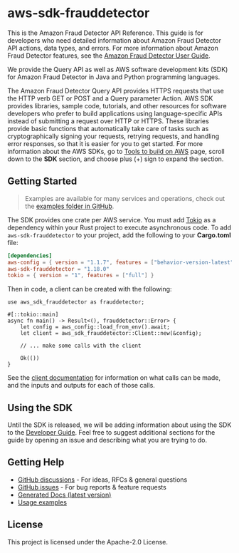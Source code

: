 # aws-sdk-frauddetector

This is the Amazon Fraud Detector API Reference. This guide is for developers who need detailed information about Amazon Fraud Detector API actions, data types, and errors. For more information about Amazon Fraud Detector features, see the [Amazon Fraud Detector User Guide](https://docs.aws.amazon.com/frauddetector/latest/ug/).

We provide the Query API as well as AWS software development kits (SDK) for Amazon Fraud Detector in Java and Python programming languages.

The Amazon Fraud Detector Query API provides HTTPS requests that use the HTTP verb GET or POST and a Query parameter Action. AWS SDK provides libraries, sample code, tutorials, and other resources for software developers who prefer to build applications using language-specific APIs instead of submitting a request over HTTP or HTTPS. These libraries provide basic functions that automatically take care of tasks such as cryptographically signing your requests, retrying requests, and handling error responses, so that it is easier for you to get started. For more information about the AWS SDKs, go to [Tools to build on AWS](https://aws.amazon.com/developer/tools/) page, scroll down to the __SDK__ section, and choose plus (+) sign to expand the section.

## Getting Started

> Examples are available for many services and operations, check out the
> [examples folder in GitHub](https://github.com/awslabs/aws-sdk-rust/tree/main/examples).

The SDK provides one crate per AWS service. You must add [Tokio](https://crates.io/crates/tokio)
as a dependency within your Rust project to execute asynchronous code. To add `aws-sdk-frauddetector` to
your project, add the following to your **Cargo.toml** file:

```toml
[dependencies]
aws-config = { version = "1.1.7", features = ["behavior-version-latest"] }
aws-sdk-frauddetector = "1.18.0"
tokio = { version = "1", features = ["full"] }
```

Then in code, a client can be created with the following:

```rust,no_run
use aws_sdk_frauddetector as frauddetector;

#[::tokio::main]
async fn main() -> Result<(), frauddetector::Error> {
    let config = aws_config::load_from_env().await;
    let client = aws_sdk_frauddetector::Client::new(&config);

    // ... make some calls with the client

    Ok(())
}
```

See the [client documentation](https://docs.rs/aws-sdk-frauddetector/latest/aws_sdk_frauddetector/client/struct.Client.html)
for information on what calls can be made, and the inputs and outputs for each of those calls.

## Using the SDK

Until the SDK is released, we will be adding information about using the SDK to the
[Developer Guide](https://docs.aws.amazon.com/sdk-for-rust/latest/dg/welcome.html). Feel free to suggest
additional sections for the guide by opening an issue and describing what you are trying to do.

## Getting Help

* [GitHub discussions](https://github.com/awslabs/aws-sdk-rust/discussions) - For ideas, RFCs & general questions
* [GitHub issues](https://github.com/awslabs/aws-sdk-rust/issues/new/choose) - For bug reports & feature requests
* [Generated Docs (latest version)](https://awslabs.github.io/aws-sdk-rust/)
* [Usage examples](https://github.com/awslabs/aws-sdk-rust/tree/main/examples)

## License

This project is licensed under the Apache-2.0 License.

